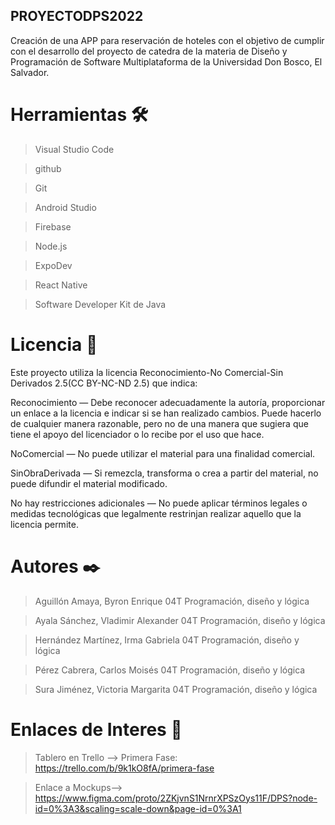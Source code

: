 ## PROYECTODPS2022
Creación de una APP para reservación de hoteles con el objetivo de cumplir con el desarrollo del proyecto de catedra de la materia de Diseño y Programación de Software Multiplataforma de la Universidad Don Bosco, El Salvador. 

# Herramientas 🛠️
>Visual Studio Code

>github

>Git

>Android Studio

>Firebase

>Node.js

>ExpoDev

>React Native

>Software Developer Kit de Java

# Licencia 📄
Este proyecto utiliza la licencia Reconocimiento-No Comercial-Sin Derivados 2.5(CC BY-NC-ND 2.5) que indica:

Reconocimiento — Debe reconocer adecuadamente la autoría, proporcionar un enlace a la licencia e indicar si se han realizado cambios. Puede hacerlo de cualquier manera razonable, pero no de una manera que sugiera que tiene el apoyo del licenciador o lo recibe por el uso que hace.

NoComercial — No puede utilizar el material para una finalidad comercial.

SinObraDerivada — Si remezcla, transforma o crea a partir del material, no puede difundir el material modificado.

No hay restricciones adicionales — No puede aplicar términos legales o medidas tecnológicas que legalmente restrinjan realizar aquello que la licencia permite.

# Autores ✒️
>Aguillón Amaya, Byron Enrique     04T   Programación, diseño y lógica

>Ayala Sánchez, Vladimir Alexander 04T   Programación, diseño y lógica

>Hernández Martínez, Irma Gabriela 04T   Programación, diseño y lógica

>Pérez Cabrera, Carlos Moisés      04T   Programación, diseño y lógica

>Sura Jiménez, Victoria Margarita  04T   Programación, diseño y lógica


# Enlaces de Interes 👀
>Tablero en Trello -->
> Primera Fase: https://trello.com/b/9k1kO8fA/primera-fase

>Enlace a Mockups--> https://www.figma.com/proto/2ZKjvnS1NrnrXPSzOys11F/DPS?node-id=0%3A3&scaling=scale-down&page-id=0%3A1

